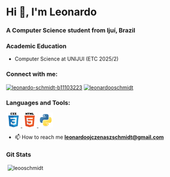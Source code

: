 # Hi 👋, I'm Leonardo
### A Computer Science student from Ijuí, Brazil

### Academic Education
- Computer Science at UNIJUI (ETC 2025/2)

### Connect with me:
<p align="left">
<a href="https://linkedin.com/in/leonardo-schmidt-b11103223" target="blank"><img align="center" src="https://raw.githubusercontent.com/rahuldkjain/github-profile-readme-generator/master/src/images/icons/Social/linked-in-alt.svg" alt="leonardo-schmidt-b11103223" height="30" width="40" /></a>
<a href="https://instagram.com/leonardooschmidt" target="blank"><img align="center" src="https://raw.githubusercontent.com/rahuldkjain/github-profile-readme-generator/master/src/images/icons/Social/instagram.svg" alt="leonardooschmidt" height="30" width="40" /></a>
</p>

### Languages and Tools:
<p align="left"> <a href="https://www.w3schools.com/css/" target="_blank" rel="noreferrer"> <img src="https://raw.githubusercontent.com/devicons/devicon/master/icons/css3/css3-original-wordmark.svg" alt="css3" width="40" height="40"/> </a> <a href="https://www.w3.org/html/" target="_blank" rel="noreferrer"> <img src="https://raw.githubusercontent.com/devicons/devicon/master/icons/html5/html5-original-wordmark.svg" alt="html5" width="40" height="40"/> </a> <a href="https://www.python.org" target="_blank" rel="noreferrer"> <img src="https://raw.githubusercontent.com/devicons/devicon/master/icons/python/python-original.svg" alt="python" width="40" height="40"/> </a> </p>

- 📫 How to reach me **leonardoojczenaszschmidt@gmail.com**

### Git Stats
<p>&nbsp;<img align="center" src="https://github-readme-stats.vercel.app/api?username=leooschmidt&show_icons=true&locale=en" alt="leooschmidt" /></p>
